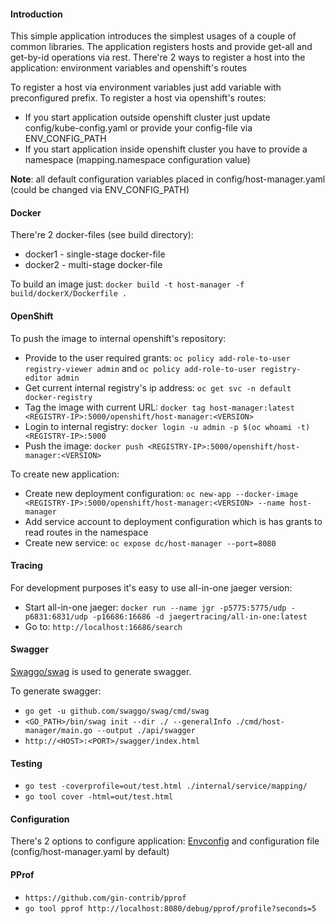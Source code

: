 #### Introduction
This simple application introduces the simplest usages of a couple of common libraries.
The application registers hosts and provide get-all and get-by-id operations via rest.
There're 2 ways to register a host into the application: environment variables and openshift's routes

To register a host via environment variables just add variable with preconfigured prefix.
To register a host via openshift's routes:
* If you start application outside openshift cluster just update config/kube-config.yaml or provide your config-file via ENV_CONFIG_PATH
* If you start application inside openshift cluster you have to provide a namespace (mapping.namespace configuration value)

**Note**: all default configuration variables placed in config/host-manager.yaml (could be changed via ENV_CONFIG_PATH)

#### Docker
There're 2 docker-files (see build directory):
* docker1 - single-stage docker-file
* docker2 - multi-stage docker-file

To build an image just: `docker build -t host-manager -f build/dockerX/Dockerfile .`

#### OpenShift
To push the image to internal openshift's repository:
* Provide to the user required grants: `oc policy add-role-to-user registry-viewer admin` and `oc policy add-role-to-user registry-editor admin`
* Get current internal registry's ip address: `oc get svc -n default docker-registry`
* Tag the image with current URL: `docker tag host-manager:latest <REGISTRY-IP>:5000/openshift/host-manager:<VERSION>`
* Login to internal registry: `docker login -u admin -p $(oc whoami -t) <REGISTRY-IP>:5000`
* Push the image: `docker push <REGISTRY-IP>:5000/openshift/host-manager:<VERSION>`

To create new application: 
* Create new deployment configuration: `oc new-app --docker-image <REGISTRY-IP>:5000/openshift/host-manager:<VERSION> --name host-manager`
* Add service account to deployment configuration which is has grants to read routes in the namespace
* Create new service: `oc expose dc/host-manager --port=8080`

#### Tracing
For development purposes it's easy to use all-in-one jaeger version: 
* Start all-in-one jaeger: `docker run --name jgr -p5775:5775/udp -p6831:6831/udp -p16686:16686 -d jaegertracing/all-in-one:latest`
* Go to: `http://localhost:16686/search`

#### Swagger
[Swaggo/swag][swaggo] is used to generate swagger.

To generate swagger:
* `go get -u github.com/swaggo/swag/cmd/swag`
* `<GO_PATH>/bin/swag init --dir ./ --generalInfo ./cmd/host-manager/main.go --output ./api/swagger`
* `http://<HOST>:<PORT>/swagger/index.html`

#### Testing
* `go test -coverprofile=out/test.html ./internal/service/mapping/`
* `go tool cover -html=out/test.html`

#### Configuration
There's 2 options to configure application: [Envconfig][envconfig] and configuration file (config/host-manager.yaml by default) 

#### PProf
* `https://github.com/gin-contrib/pprof`
* `go tool pprof http://localhost:8080/debug/pprof/profile?seconds=5`

[envconfig]: https://github.com/kelseyhightower/envconfig
[swaggo]: https://github.com/swaggo/swag